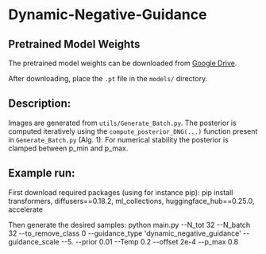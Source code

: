 # Dynamic-Negative-Guidance

## Pretrained Model Weights
The pretrained model weights can be downloaded from [Google Drive](https://drive.google.com/drive/folders/1kTdcR3Yt_Yb8s1qcxZpRgjv_0YpsR6JS?usp=drive_link).

After downloading, place the `.pt` file in the `models/` directory.

## Description:

Images are generated from `utils/Generate_Batch.py`.
The posterior is computed iteratively using the `compute_posterior_DNG(...)` function present in `Generate_Batch.py` (Alg. 1). For numerical stability the posterior is clamped between p_min and p_max.


## Example run:
First download required packages (using for instance pip): 
pip install transformers, diffusers==0.18.2, ml_collections, huggingface_hub==0.25.0, accelerate

Then generate the desired samples:
python main.py --N_tot 32 --N_batch 32 --to_remove_class 0 --guidance_type 'dynamic_negative_guidance' --guidance_scale --5. --prior 0.01 --Temp 0.2 --offset 2e-4 --p_max 0.8
